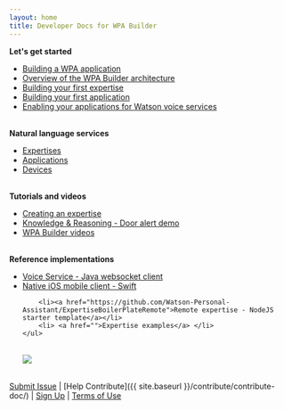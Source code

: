 ```yaml
---
layout: home
title: Developer Docs for WPA Builder
---
```

<div>
<table>
<body>
<b>Let's get started</b>
 	<ul >
    <li><a href="./get-started/get-started/">Building a WPA application</a></li>
		<li><a href="./programming-model/what-is-programming-model/">Overview of the WPA Builder architecture</a></li>
  	<li><a href="./expertise/what-are-they/">Building your first expertise</a></li>
    <li><a href="./cognitive-application/what-are-they/">Building your first application</a></li>
  	<li><a href="./cognitive-devices/what-are-they/">Enabling your applications for Watson voice services</a></li>
  </ul>
    <br/>
  	<b>Natural language services</b>
  	<ul>
 		   <li><a href="./expertise/what-are-they/">Expertises</a></li>
       <li><a href="./cognitive-application/what-are-they/">Applications</a></li>
       <li><a href="./cognitive-devices/what-are-they//">Devices</a></li>
  	</ul>
 <br/>
 <b>Tutorials and videos</b>
 	<ul>
    <li><a href="">Creating an expertise</a></li>
  	<li><a href="">Knowledge & Reasoning - Door alert demo</a> </li>
    <li><a href="./get-help/videos/">WPA Builder videos</a></li>
 	</ul>
 	<br/>
	<b>Reference implementations</b>
    <ul>
        <li><a href="">Voice Service - Java websocket client</a></li>
        <li><a href="">Native iOS mobile client - Swift</a></li>

        <li><a href="https://github.com/Watson-Personal-Assistant/ExpertiseBoilerPlateRemote">Remote expertise - NodeJS starter template</a></li>
  		<li> <a href="">Expertise examples</a> </li>
  	</ul>
<br/>
<a href=""><img src="./images/feedback.png"/></a>
</body>
</table>
</div>

[Submit Issue](https://github.com/Watson-Personal-Assistant/developer/issues) | [Help Contribute]({{ site.baseurl }}/contribute/contribute-doc/) | [Sign Up]() | [Terms of Use]({{site.baseurl}}/legal/terms-of-use/)
